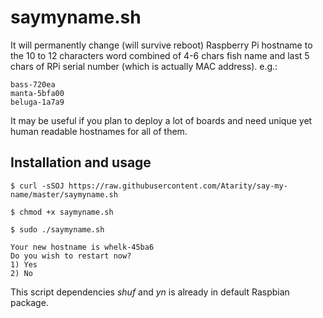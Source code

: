 # saymyname.sh
It will permanently change (will survive reboot) Raspberry Pi hostname to the 10 to 12 characters word combined of 4-6 chars fish name and last 5 chars of RPi serial number (which is actually MAC address). e.g.:

```
bass-720ea
manta-5bfa00
beluga-1a7a9
```

It may be useful if you plan to deploy a lot of boards and need unique yet human readable hostnames for all of them.

## Installation and usage
```
$ curl -sSOJ https://raw.githubusercontent.com/Atarity/say-my-name/master/saymyname.sh

$ chmod +x saymyname.sh

$ sudo ./saymyname.sh

Your new hostname is whelk-45ba6
Do you wish to restart now?
1) Yes
2) No
```
This script dependencies *shuf* and *yn* is already in default Raspbian package.
